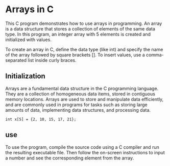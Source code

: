 
# Arrays in C

This C program demonstrates how to use arrays in programming. An array is a data structure that stores a collection of elements of the same data type. In this program, an integer array with 5 elements is created and initialized with values.

To create an array in C, define the data type (like int) and specify the name of the array followed by square brackets []. To insert values, use a comma-separated list inside curly braces.



## Initialization

Arrays are a fundamental data structure in the C programming language. They are a collection of homogeneous data items, stored in contiguous memory locations. Arrays are used to store and manipulate data efficiently, and are commonly used in programs for tasks such as storing large amounts of data, implementing data structures, and processing data.

```
int x[5] = {2, 10, 15, 17, 21};

```
## use

To use the program, compile the source code using a C compiler and run the resulting executable file. Then follow the on-screen instructions to input a number and see the corresponding element from the array.
